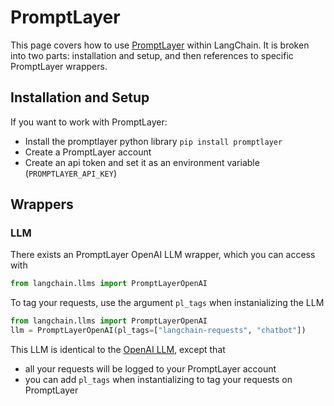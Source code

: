 # PromptLayer

This page covers how to use [PromptLayer](https://www.promptlayer.com) within LangChain.
It is broken into two parts: installation and setup, and then references to specific PromptLayer wrappers.

## Installation and Setup

If you want to work with PromptLayer:
- Install the promptlayer python library `pip install promptlayer`
- Create a PromptLayer account
- Create an api token and set it as an environment variable (`PROMPTLAYER_API_KEY`)

## Wrappers

### LLM

There exists an PromptLayer OpenAI LLM wrapper, which you can access with
```python
from langchain.llms import PromptLayerOpenAI
```

To tag your requests, use the argument `pl_tags` when instanializing the LLM
```python
from langchain.llms import PromptLayerOpenAI
llm = PromptLayerOpenAI(pl_tags=["langchain-requests", "chatbot"])
```

This LLM is identical to the [OpenAI LLM](./openai), except that
- all your requests will be logged to your PromptLayer account
- you can add `pl_tags` when instantializing to tag your requests on PromptLayer

